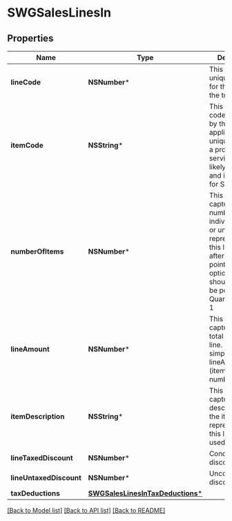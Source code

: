 # SWGSalesLinesIn

## Properties
Name | Type | Description | Notes
------------ | ------------- | ------------- | -------------
**lineCode** | **NSNumber*** | This string is a unique identifier for this line in the transaction | [optional] 
**itemCode** | **NSString*** | This string is a code maintained by the client application to uniquely identify a product or service. It will likely be a SKU and is required for SST states. | 
**numberOfItems** | **NSNumber*** | This decimal captures the number of individual items or units represented by this line. Digits after the decimal point are optional. This should always be positive. Quantity, default 1 | [optional] [default to @1.0]
**lineAmount** | **NSNumber*** | This decimal captures the total cost of this line. In its simplest form lineAmount &#x3D; (item price * numberOfItems). | [optional] 
**itemDescription** | **NSString*** | This string captures the description of the item represented by this line, will be used LC 116 | [optional] 
**lineTaxedDiscount** | **NSNumber*** | Conditional discount | [optional] 
**lineUntaxedDiscount** | **NSNumber*** | Unconditional discount | [optional] 
**taxDeductions** | [**SWGSalesLinesInTaxDeductions***](SWGSalesLinesInTaxDeductions.md) |  | [optional] 

[[Back to Model list]](../README.md#documentation-for-models) [[Back to API list]](../README.md#documentation-for-api-endpoints) [[Back to README]](../README.md)


